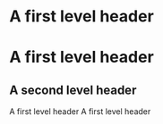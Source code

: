 # A first level header
# A first level header
## A second level header
A first level header
A first level header
